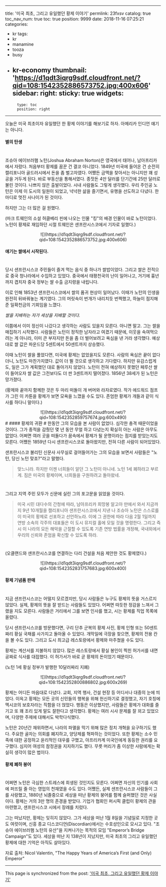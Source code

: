 
---
title: '미국 최초, 그리고 유일했던 황제 이야기'
permlink: 23fxsv
catalog: true
toc_nav_num: true
toc: true
position: 9999
date: 2018-11-16 07:25:21
categories:
- kr
tags:
- kr
- manamine
- tooza
- busy
- kr-economy
thumbnail: 'https://d1qdt3iqrg9sdf.cloudfront.net/?qid=108:1542352886573752.jpg:400x606'
sidebar:
    right:
        sticky: true
widgets:
    -
        type: toc
        position: right
---


오늘은 미국 최초이자 유일했던 한 황제 이야기를 해보기로 하자. 아메리카 인디언 얘기는 아니다. 
  
#### 별의 탄생
#  
조슈아 에이브러햄 노턴(Joshua Abraham Norton)은 영국에서 태어나, 남아프리카에서 자랐다. 처음부터 황제를 꿈꾼 건 결코 아니었다. 1849년 미국에 들어온 건 순전히 캘리포니아 골드러시에서 돈을 좀 벌고자였다. 어쨌든 금맥을 찾아서는 아니지만 꽤 성공을 거두게 된다. 바로 부동산을 통해서였다. 종잣돈 4만 달러를 단기간에 25만 달러로 불린 것이다. 나쁘지 않은 출발이었다. 시내 사람들도 그렇게 생각했다. 우리 주인공 노턴은 이제 이 도시의 일원이 되었고, 넉넉한 삶을 즐기면서, 유행을 선도하고 다녔다. 한 마디로 멋진 사나이가 된 것이다. 
  
하지만 그는 더 많은 걸 원했다.
  
(마크 트웨인의 소설 허클베리 핀에 나오는 인물 "킹"의 배경 인물이 바로 노턴이었다. 노턴이 황제로 재임하던 시절 트웨인은 샌프란시스코에서 기자로 일했다.)
<center>
![](https://d1qdt3iqrg9sdf.cloudfront.net/?qid=108:1542352886573752.jpg:400x606)
</center>
  
#### 얘기는 쌀에서 시작된다. 
#  
당시 샌프란시스코 주민들이 즐겨 먹는 음식 중 하나가 쌀밥이었다. 그리고 쌀은 전적으로 중국 청나라에서 수입하고 있었다. 중국에서 태평천국의 난이 일어나고, 거기에 흉년까지 겹치자 중국 정부는 쌀 수출 금지령을 내립니다.
  
이로 인해 1853년 샌프란시스코에서 쌀의 품귀 현상이 일어났다. 이때가 노턴의 인생을 완전히 뒤바꿔놓는 계기였다. 그의 머릿속이 번개가 내리치듯 번쩍했고, 하늘이 점지해준 일확천금의 기회임을 느꼈다.
  
*쌀을 지배하는 자가 세상을 지배할 것이다.*
  
이쯤에서 이미 정신이 나갔다고 생각하는 사람도 있을지 모른다. 아니면 말고. 그는 쌀을 매집하기 시작했다. 사람들은 노턴이 정직한 남자라고 여겼기 때문에, 이웃을 속여먹으려는 게 아니라, 이미 큰 부자지만 돈을 좀 더 벌어보려고 욕심을 낸 거라 생각했다. 예상대로 쌀 값은 파운드당 5센트에서 50센트까지 상승했다. 
  
이때 노턴이 쌀을 풀었다면, 미국에 황제는 없었을지도 모른다. 사람의 욕심은 끝이 없다더니, 노턴도 마찬가지였다. 값이 더 뛸 것으로 생각하고 기다렸다. 하지만 유감스럽게도, 일은 그가 계획했던 대로 돌아가지 않았다. 노턴이 전혀 예상하지 못했던 페루산 쌀이 들어오자 쌀 값은 그전보다도 더 싼 3센트까지 떨어졌다. 1856년 38세가 된 노턴은 망가졌다.
  
(황제와 끝까지 함께한 것은 두 마리 떠돌이 개 버머와 라자로였다. 작가 에드워드 점프가 그린 이 카툰을 황제가 보면 모욕을 느꼈을 수도 있다. 존엄한 황제가 개들과 같이 식사를 하다니 말이다.)
<center>
![](https://d1qdt3iqrg9sdf.cloudfront.net/?qid=108:1542352859757674.jpg:600x490)
</center>
#  
#### 황제의 귀환
#  
한동안 그의 모습을 본 사람이 없었다. 심각한 충격 때문이었을 것이다. 그가 종적을 감췄던 몇 년 동안 무얼 하고 다녔는지 확실히 아는 사람은 아무도 없었다. 어쩌면 여러 곳을 떠돌다가 꿈속에서 황제가 될 운명이라는 점지를 받았는지도 모른다. 어쨌든 1859년 다시 샌프란시스코로 돌아왔지만, 전혀 다른 사람이 되어있었다.
  
샌프란시스코 불리틴 신문사 사무실로 걸어들어가는 그의 모습을 보면서 사람들은 "노턴, 당신 노턴 맞죠?"라고 말했다. 
  
>맞느니라. 하지만 이젠 너희들이 알던 그 노턴이 아니네. 노턴 1세 폐하라고 부르게. 짐은 미국의 황제이며, 너희들을 구원하려고 돌아왔네.
#  
그리고 지역 주민 모두가 신문에 실린 그의 포고문을 읽었을 것이다.
  
>미국 시민 대다수의 간청에 따라, 남아프리카 희망봉 알고아 만에서 와서 지금까지 9년 10개월을 캘리포니아 샌프란시스코에서 지낸 나 조슈아 노턴은 스스로를 이 미국의 황제로 선포하고 선언하노라. 이에 그 권한에 따라 다음 2월 1일까지 연방 소속의 각주의 대표들은 이 도시 뮤지컬 홀에 모일 것을 명령한다. 그리고 즉시 이 나라의 모든 해악을 근절할 수 있도록 기존 연방 법률을 개정해, 국내외에서 우리의 신뢰와 존엄을 확신할 수 있도록 하라.
 # 
(오클랜드와 샌프란시스코를 연결하는 다리 건설을 처음 제안한 것도 황제였다.)
<center>
![](https://d1qdt3iqrg9sdf.cloudfront.net/?qid=108:1542352831757683.jpg:600x400)
</center>
  
#### 황제 기념품 판매
#  
지금 샌프란시스코는 어떨지 모르겠지만, 당시 사람들은 누구도 황제의 뜻을 거스르지 않았다. 실제, 황제의 뜻을 잘 받드는 사람들도 있었다. 어쩌면 따듯한 정감을 느껴서 그랬을 지도 모른다. 사람들은 거리에서 그를 보면 인사를 했고, 시는 황제를 직업 목록에 올렸다. 
  
당시 샌프란시스코를 방문했다면, 구리 단추 군복의 황제 사진, 황제 인형 또는 50센트 짜리 황실 국채를 사가지고 돌아올 수 있었다. 개막일에 극장을 찾으면, 황제의 전용 칸을 볼 수도 있다. 그리고 도시 최고급 레스토랑에서 황제와 마주쳤을 수도 있다. 
  
황제는 계산서를 지불하지 않았다. 많은 레스토랑에서 황실 봉인이 찍힌 허가서를 내면 공짜로 식사를 대접했다. 이 허가서가 바로 곧 황제의 돈이었기 때문이다.
  
(노턴 1세 황실 정부가 발행한 10달러짜리 지폐)
<center>
![](https://d1qdt3iqrg9sdf.cloudfront.net/?qid=108:1542352800886802.jpg:600x269)
</center>
  
황제는 어디든 마음대로 다녔다. 교회, 지역 행사, 건설 현장 등 어디서나 대중의 눈에 띄었다. 이윽고 황제는 모든 곳의 신민들의 행복을 위해 헌신하기로 결정했고, 자기 호칭에 멕시코의 보호자라는 직함을 더 얹었다. 행동은 이상했지만, 사람들은 황제가 대화를 즐기고 또 꽤 조리 있게 말도 잘한다고 생각했다. 황제는 여러 시사 문제를 잘 꾀고 있었으며, 다양한 주제에 대해서도 박학다식했다.
  
노턴은 20년간 재위하면서, 나라의 파멸을 막기 위해 많은 정치 개혁을 요구하기도 했다. 주요한 골자는 의회를 폐지하고, 양당제를 혁파하는 것이었다. 또한 황제는 소수 민족에 대한 공정하고 윤리적인 대우를 구했고, 아프리카계 미국인에게 동등한 권리를 요구했다. 심지어 여성의 참정권을 지지하기도 했다. 무릇 머리가 좀 이상한 사람에게는 확실히 생각이 많은 법이다.
  
#### 황제 폐하 붕어
#  
어쩌면 노턴은 극심한 스트레스에 희생된 것인지도 모른다. 어쩌면 자신의 인기를 사회에 퍼뜨릴 줄 아는 영업의 천재였을 수도 있다. 어쨌든, 실제 샌프란시스코 사람들이 그를 사랑했고, 1880년 뇌졸중으로 세상을 떠난 황제의 붕어를 함께 슬퍼했던 것은 사실이다. 황제는 거의 3만 명의 존경을 받았다. 기업가 협회인 퍼시픽 클럽이 황제의 관을 마련했고, 샌프란시스코 시에서 장례를 치렀다.
  
그는 떠났지만, 황제는 잊히지 않았다. 그가 세상을 떠난 1월 8일을 기념일로 지정한 곳도 여럿이며, 신흥 종교 디스코디언(Discordian)에서는 수호성인으로 모시고 있다. "조슈아 에이브러햄 노턴의 유산"을 지켜나가는 목적의 모임 "Emperor’s Bridge Campaign"도 있다. 세상을 떠난 지 138년이 지났지만, 미국 최초의 그리고 유일했던 황제에 대한 기억은 아직도 살아있다.
  
자료 출처: Nicol Valentin, "The Happy Years of America’s First (and Only) Emperor"

- - -

This page is synchronized from the post: ['미국 최초, 그리고 유일했던 황제 이야기'](https://steemit.com/@pius.pius/23fxsv)
